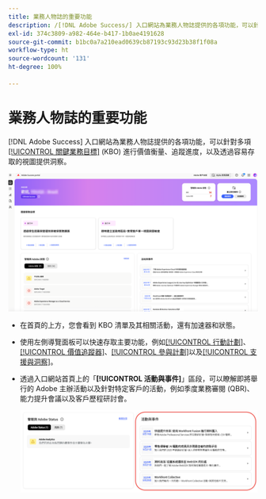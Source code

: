 ```yaml
---
title: 業務人物誌的重要功能
description: /[!DNL Adobe Success/] 入口網站為業務人物誌提供的各項功能，可以針對多項關鍵業務目標進行價值衡量、追蹤進度，以及透過容易存取的視圖提供洞察。
exl-id: 374c3809-a982-464e-b417-1b0ae4191628
source-git-commit: b1bc0a7a210ead0639cb87193c93d23b38f1f08a
workflow-type: ht
source-wordcount: '131'
ht-degree: 100%

---
```


# 業務人物誌的重要功能

[!DNL Adobe Success] 入口網站為業務人物誌提供的各項功能，可以針對多項 [[!UICONTROL 關鍵業務目標]](/help/adobe-success-portal/business-persona/key-business-objectives.md) (KBO) 進行價值衡量、追蹤進度，以及透過容易存取的視圖提供洞察。

![adobe-success-portal-for-business-persona-overview](/help/adobe-success-portal/assets/overview-and-business-persona-overview.png)

* 在首頁的上方，您會看到 KBO 清單及其相關活動，還有加速器和狀態。
* 使用左側導覽面板可以快速存取主要功能，例如[[!UICONTROL 行動計劃]](/help/adobe-success-portal/business-persona/action-plan.md)、[[!UICONTROL 價值追蹤器]](/help/adobe-success-portal/business-persona/value-tracker.md)、[[!UICONTROL 參與計劃]](/help/adobe-success-portal/business-persona/engagement-plan.md)以及[[!UICONTROL 支援與洞察]](/help/adobe-success-portal/technical-persona/support-and-insights/support-and-insights-overview.md)。
* 透過入口網站首頁上的「**[!UICONTROL 活動與事件]**」區段，可以瞭解即將舉行的 Adobe 主辦活動以及針對特定客戶的活動，例如季度業務審閱 (QBR)、能力提升會議以及客戶歷程研討會。

  ![活動與事件](/help/adobe-success-portal/assets/activities-and-events.png)
